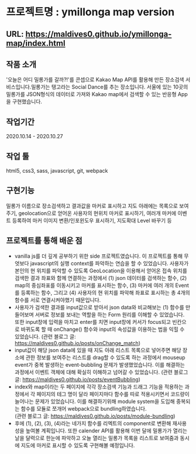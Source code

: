 # 프로젝트명 :  ymillonga map version 
  

## URL: https://maldives0.github.io/ymillonga-map/index.html
  

## 작품 소개   

'오늘은 어디 밀롱가를 갈까?!'를 콘셉으로 Kakao Map API를 활용해 만든 장소검색 서비스입니다.밀롱가는 탱고라는 Social Dance를 추는 장소입니다. 서울에 있는 10곳의 밀롱가를 JSON형식의 데이터로 가져와 Kakao map에서 검색할 수 있는 반응형 App을 구현했습니다. 
 
  
    

## 작업기간  

2020.10.14 - 2020.10.27
  
    

## 작업 툴  

html5, css3, sass, javascript, git, webpack
  

## 구현기능  

  밀롱가 이름으로 장소검색하고 결과값을 마커로 표시하고 지도 아래에는 목록으로 보여주기, geolocation으로 얻어온 사용자의 현위치 마커로 표시하기, 여러개 마커에 이벤트 등록하여 마커 이미지 변환/인포윈도우 표시하기, 지도확대 Level 바꾸기 등


## 프로젝트를 통해 배운 점  

* vanilla js를 더 깊게 공부하기 위한 side 프로젝트였습니다. 이 프로젝트를 통해 무엇보다 javascript의 실행 context를 파악하는 연습을 할 수 있었습니다. 사용자가 본인의 현 위치를 파악할 수 있도록 GeoLocation을 이용해서 얻어온 접속 위치를 검색한 결과 좌표와 함께 연결하는 과정에서 (1) json 데이터를 검색하는 함수, (2) map의 중심좌표를 이동시키고 마커를 표시하는 함수, (3) 마커에 여러 개의 Event를 등록하는 함수, 그리고 (4) 사용자의 현 위치를 파악해 좌표로 표시하는 총 4개의 함수를 서로 연결시켜야했기 때문입니다.
* 사용자가 검색한 결과를 input값으로 받아서 json data와 비교해보는 (1) 함수를 만들어보며 서버로 정보를 보내는 역할을 하는 Form 원리를 이해할 수 있었습니다. 또한 input창에 입력을 마치고 enter를 치면 input창에 커서가 focus되고 빈칸으로 바뀌도록 할 때 onChange() 함수와 input의 속성값을 이용하는 법을 익힐 수 있었습니다. 
(관련 블로그 글: https://maldives0.github.io/posts/onChange_match)
* input값이 해당 json data에 있을 때 지도 아래 리스트 목록으로 넣어주면 해당 장소에 관한 정보를 보여주는 리스트를 drag할 수 있도록 하는 과정에서 mouseup event가 중복 발생하는 event-bubbling 문제가 발생했었습니다. 이를 해결하는 과정에서 이벤트 객체에 대해 확실히 이해하고 넘어갈 수 있었습니다.
(관련 블로그 글: https://maldives0.github.io/posts/eventBubbling)
* index와 map이라는 두 페이지에 각각 장소검색 기능과 드래그 기능을 적용하는 과정에서 각 페이지의 테그 명이 달라 페이지마다 함수를 따로 적용시키면서 코드량이 늘어나는 문제가 있었습니다. 이를 해결하기위해 module system을 도입해 중복되는 함수를 모듈로 쪼개어 webpack으로 bundling하였습니다.  
(관련 블로그 글: https://maldives0.github.io/posts/module-bundling)
* 후에 (1), (2), (3), (4)라는 네가지 함수를 리엑트의 component로 변환해 재사용성을 높여볼 계획입니다. 또한 calender API를 활용해 이번 달에 밀롱가가 열리는 날을 달력으로 한눈에 파악하고 오늘 열리는 밀롱가 목록을 리스트로 보여줌과 동시에 지도에 마커로 표시할 수 있도록 구현해볼 예정입니다.  

